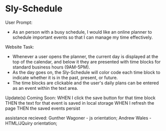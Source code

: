 # Sly-Schedule

User Prompt:
- As an person with a busy schedule, I would like an online planner to schedule important events so that I can manage my time effectively.

Website Task:
- Whenever a user opens the planner, the current day is displayed at the top of the calendar, and below it they are presented with time blocks for standard business hours (9AM-5PM).
- As the day goes on, the Sly-Schedule will color code each time block to indicate whether it is in the past, present, or future.
- The time blocks are clickable and the user's daily plans can be entered as an event within the text area.

Update(s) Coming Soon:
WHEN I click the save button for that time block
THEN the text for that event is saved in local storage
WHEN I refresh the page
THEN the saved events persist

assistance recieved:
Gunther Wagoner - js orientation;
Andrew Wales - HTML/JQuiry orientation;
